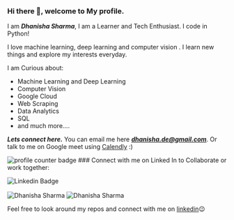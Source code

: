 ### Hi there 👋, welcome to My profile.

I am ***Dhanisha Sharma***, I am a Learner and Tech Enthusiast. I code in Python!

I love machine learning, deep learning and computer vision . I learn new things and explore my interests everyday. 

I am Curious about: 
- Machine Learning and Deep Learning 
- Computer Vision 
- Google Cloud  
- Web Scraping
- Data Analytics
- SQL
- and much more....

***Lets connect here.***
You can email me here ***dhanisha.de@gmail.com***.
Or talk to me on Google meet using [Calendly](https://calendly.com/dhanisha-de/30min) :)

<img src="https://komarev.com/ghpvc/?username=dhanishahahaha" alt="profile counter badge" />
### Connect with me on Linked In to Collaborate or work together:

![Linkedin Badge](https://img.shields.io/badge/-dhanishahahaha-blue?logo=Linkedin&logoColor=white&link=https://www.linkedin.com/in/dhanisha-m-sharma-07918425b/)


<img src="https://github-readme-stats.vercel.app/api?username=dhanishahahaha&?count_private=true&show_icons=true" alt="Dhanisha Sharma" align="center" />


<img src="https://github-readme-stats.vercel.app/api/top-langs/?username=dhanishahahaha&layout=compact" alt='Dhanisha Sharma' align="center" />
  
Feel free to look around my repos and connect with me on [linkedin](https://www.linkedin.com/in/dhanisha-m-sharma-07918425b/)😉


<!--
**dhanishahahaha/dhanishahahaha** is a ✨ _special_ ✨ repository because its `README.md` (this file) appears on your GitHub profile.

Here are some ideas to get you started:

-  I’m currently working on ...
- 🌱 I’m currently learning ...
- 👯 I’m looking to collaborate on ...
- 🤔 I’m looking for help with ...
- 💬 Ask me about ...
- 📫 How to reach me: ...
- 😄 Pronouns: ...
- ⚡ Fun fact: ...
-->

<!--
**dhanishahahaha/dhanishahahaha** is a ✨ _special_ ✨ repository because its `README.md` (this file) appears on your GitHub profile.

Here are some ideas to get you started:

- 🔭 I’m currently working on ...
- 🌱 I’m currently learning ...
- 👯 I’m looking to collaborate on ...
- 🤔 I’m looking for help with ...
- 💬 Ask me about ...
- 📫 How to reach me: ...
- 😄 Pronouns: ...
- ⚡ Fun fact: ...
-->
